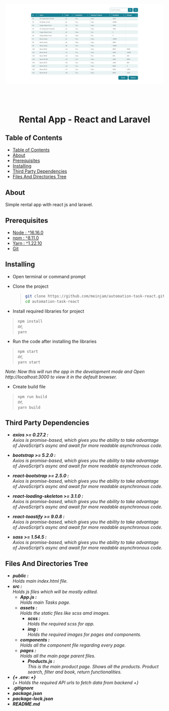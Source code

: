 ![CHEESE!](./src/assets/img/demo.png)

## &nbsp;

<h1 align="center">Rental App - React and Laravel</h1>

## Table of Contents

- [Table of Contents](#)
- [About](#about)
- [Prerequisites](#prerequisites)
- [Installing](#installing)
- [Third Party Dependencies](#third-party-dependencies)
- [Files And Directories Tree](#files-and-directories-tree)

## About

Simple rental app with react js and laravel.

## Prerequisites

- [Node : ^16.16.0](https://nodejs.org/en/download/)
- [npm : ^8.11.0](https://nodejs.org/en/download/)
- [Yarn : ^1.22.10](https://classic.yarnpkg.com/en/docs/install)
- [Git](https://git-scm.com/downloads)

## Installing

- Open terminal or command prompt

- Clone the project

  > ```bash
  > git clone https://github.com/meinjam/automation-task-react.git
  > cd automation-task-react
  > ```

- Install required libraries for project

> `npm install` \
> _or,_ \
> `yarn`

- Run the code after installing the libraries

> `npm start` \
> _or,_ \
> `yarn start`

_Note: Now this will run the app in the development mode and Open http://localhost:3000 to view it in the default browser._

- Create build file

> `npm run build` \
> _or,_ \
> `yarn build`

## Third Party Dependencies

- **_axios >= 0.27.2 :_** \
  _Axios is promise-based, which gives you the ability to take advantage of JavaScript’s async and await for more readable asynchronous code._

- **_bootstrap >= 5.2.0 :_** \
  _Axios is promise-based, which gives you the ability to take advantage of JavaScript’s async and await for more readable asynchronous code._

- **_react-bootstrap >= 2.5.0 :_** \
  _Axios is promise-based, which gives you the ability to take advantage of JavaScript’s async and await for more readable asynchronous code._

- **_react-loading-skeleton >= 3.1.0 :_** \
  _Axios is promise-based, which gives you the ability to take advantage of JavaScript’s async and await for more readable asynchronous code._

- **_react-toastify >= 9.0.8 :_** \
  _Axios is promise-based, which gives you the ability to take advantage of JavaScript’s async and await for more readable asynchronous code._

- **_sass >= 1.54.5 :_** \
  _Axios is promise-based, which gives you the ability to take advantage of JavaScript’s async and await for more readable asynchronous code._

## Files And Directories Tree

- **_public :_**\
  _Holds main index.html file._
- **_src :_** \
  _Holds js files which will be mostly edited._
  - **_App.js :_** \
    _Holds main Tasks page._
  - **_assets :_** \
    _Holds the static files like scss amd images._
    - **_scss :_**\
      _Holds the required scss for app._
    - **_img :_** \
      _Holds the required images for pages and components._
  - **_components :_** \
    _Holds all the component file regarding every page._
  - **_pages :_** \
    _Holds all the main page parent files._
    - **_Products.js :_**\
      _This is the main product page. Shows all the products. Product search, filter and book, return functionalities._
- **_{+ .env: +}_** \
  _{+ Holds the required API urls to fetch data from backend +}_
- **_.gitignore_**
- **_package.json_**
- **_package-lock.json_**
- **_README.md_**
